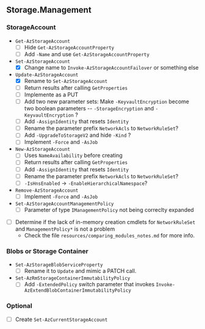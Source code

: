 ## Storage.Management

### StorageAccount

* `Get-AzStorageAccount`
    - [ ] Hide `Get-AzStorageAccountProperty`
    - [ ] Add `-Name` and use `Get-AzStorageAccountProperty`
* `Set-AzStorageAccount`
    - [x] Change name to `Invoke-AzStorageAccountFailover` or something else
* `Update-AzStorageAccount`
    - [x] Rename to `Set-AzStorageAccount`
    - [ ] Return results after calling `GetProperties`
    - [ ] Implemente as a PUT
    - [ ] Add two new parameter sets: Make `-KeyvaultEncryption` become two boolean parameters -- `-StorageEncryption` and `-KeyvaultEncryption` ?
    - [ ] Add `-AssignIdentity` that resets `Identity`
    - [ ] Rename the parameter prefix `NetworkAcls` to `NetworkRuleSet`?
    - [ ] Add `-UpgradeToStorageV2` and hide `-Kind` ?
    - [ ] Implement `-Force` and `-AsJob`
* `New-AzStorageAccount`
    - [ ] Uses `NameAvailability` before creating
    - [ ] Return results after calling `GetProperties`
    - [ ] Add `-AssignIdentity` that resets `Identity`
    - [ ] Rename the parameter prefix `NetworkAcls` to `NetworkRuleSet`?
    - [ ] `-IsHnsEnabled` -> `-EnableHierarchicalNamespace`?
* `Remove-AzStorageAccount`
    - [ ] Implement `-Force` and `-AsJob`
* `Set-AzStorageAccountManagementPolicy`
    - [ ] Parameter of type `IManagementPolicy` not being correclty expanded
- [ ] Determine if the lack of in-memory creation cmdlets for `NetworkRuleSet` and `ManagementPolicy*` is not a problem
    - Check the file `resources/comparing_modules_notes.md` for more info.

### Blobs or Storage Container

* `Set-AzStorageBlobServiceProperty`
    - [ ] Rename it to `Update` and mimic a PATCH call.
* `Set-AzRmStorageContainerImmutabilityPolicy`
    - [ ] Add `-ExtendedPolicy` switch parameter that invokes `Invoke-AzExtendBlobContainerImmutabilityPolicy`

### Optional

- [ ] Create `Set-AzCurrentStorageAccount`
